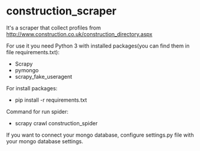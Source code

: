 # construction_scraper

It's a scraper that collect profiles from http://www.construction.co.uk/construction_directory.aspx

For use it you need Python 3 with installed packages(you can find them in file requirements.txt):
- Scrapy
- pymongo
- scrapy_fake_useragent

For install packages:
- pip install -r requirements.txt

Command for run spider: 
- scrapy crawl construction_spider

If you want to connect your mongo database, configure settings.py file with your mongo database settings.




